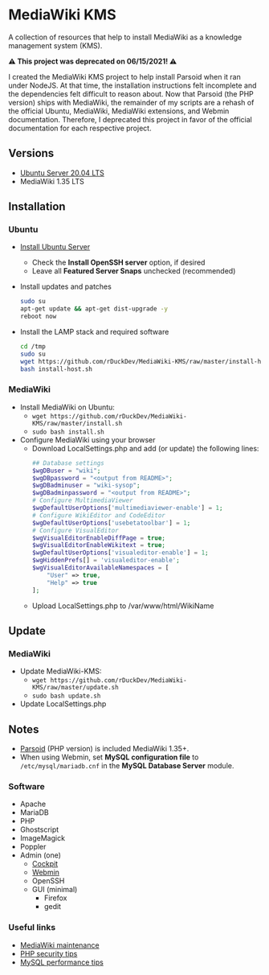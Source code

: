 # MediaWiki KMS

A collection of resources that help to install MediaWiki as a knowledge management system (KMS).

**:warning: This project was deprecated on 06/15/2021! :warning:**

I created the MediaWiki KMS project to help install Parsoid when it ran under NodeJS. At that time, the installation instructions felt incomplete and the dependencies felt difficult to reason about. Now that Parsoid (the PHP version) ships with MediaWiki, the remainder of my scripts are a rehash of the official Ubuntu, MediaWiki, MediaWiki extensions, and Webmin documentation. Therefore, I deprecated this project in favor of the official documentation for each respective project.

## Versions

* [Ubuntu Server 20.04 LTS](https://ubuntu.com/download/server)
* MediaWiki 1.35 LTS

## Installation

### Ubuntu

* [Install Ubuntu Server](https://ubuntu.com/tutorials/install-ubuntu-server)
  * Check the **Install OpenSSH server** option, if desired
  * Leave all **Featured Server Snaps** unchecked (recommended)
* Install updates and patches

  ```bash
  sudo su
  apt-get update && apt-get dist-upgrade -y
  reboot now
  ```

* Install the LAMP stack and required software

  ```bash
  cd /tmp
  sudo su
  wget https://github.com/rDuckDev/MediaWiki-KMS/raw/master/install-host.sh
  bash install-host.sh
  ```

### MediaWiki

* Install MediaWiki on Ubuntu:
  * `wget https://github.com/rDuckDev/MediaWiki-KMS/raw/master/install.sh`
  * `sudo bash install.sh`
* Configure MediaWiki using your browser
  * Download LocalSettings.php and add (or update) the following lines:
    ```php
    ## Database settings
    $wgDBuser = "wiki";
    $wgDBpassword = "<output from README>";
    $wgDBadminuser = "wiki-sysop";
    $wgDBadminpassword = "<output from README>";
    # Configure MultimediaViewer
    $wgDefaultUserOptions['multimediaviewer-enable'] = 1;
    # Configure WikiEditor and CodeEditor
    $wgDefaultUserOptions['usebetatoolbar'] = 1;
    # Configure VisualEditor
    $wgVisualEditorEnableDiffPage = true;
    $wgVisualEditorEnableWikitext = true;
    $wgDefaultUserOptions['visualeditor-enable'] = 1;
    $wgHiddenPrefs[] = 'visualeditor-enable';
    $wgVisualEditorAvailableNamespaces = [
        "User" => true,
        "Help" => true
    ];
    ```
  * Upload LocalSettings.php to /var/www/html/WikiName

## Update

### MediaWiki

* Update MediaWiki-KMS:
  * `wget https://github.com/rDuckDev/MediaWiki-KMS/raw/master/update.sh`
  * `sudo bash update.sh`
* Update LocalSettings.php

## Notes

* [Parsoid](https://www.mediawiki.org/wiki/Parsoid) (PHP version) is included MediaWiki 1.35+.
* When using Webmin, set **MySQL configuration file** to `/etc/mysql/mariadb.cnf` in the **MySQL Database Server** module.

### Software

* Apache
* MariaDB
* PHP
* Ghostscript
* ImageMagick
* Poppler
* Admin (one)
  * [Cockpit](https://cockpit-project.org/)
  * [Webmin](https://webmin.com/)
  * OpenSSH
  * GUI (minimal)
    * Firefox
    * gedit

### Useful links

* [MediaWiki maintenance](https://doc.wikimedia.org/mediawiki-core/master/php/group__Maintenance.html)
* [PHP security tips](https://www.cyberciti.biz/tips/php-security-best-practices-tutorial.html)
* [MySQL performance tips](https://www.percona.com/blog/2014/01/28/10-mysql-performance-tuning-settings-after-installation/)

